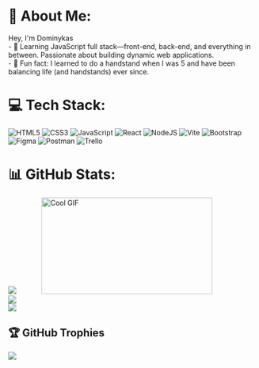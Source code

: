 # 💫 About Me:
Hey, I'm Dominykas<br>- 🌱 Learning JavaScript full stack—front-end, back-end, and everything in between. Passionate about building dynamic web applications.<br>- 🤸 Fun fact: I learned to do a handstand when I was 5 and have been balancing life (and handstands) ever since.

# 💻 Tech Stack:
![HTML5](https://img.shields.io/badge/html5-%23E34F26.svg?style=for-the-badge&logo=html5&logoColor=white) ![CSS3](https://img.shields.io/badge/css3-%231572B6.svg?style=for-the-badge&logo=css3&logoColor=white) ![JavaScript](https://img.shields.io/badge/javascript-%23323330.svg?style=for-the-badge&logo=javascript&logoColor=%23F7DF1E) ![React](https://img.shields.io/badge/react-%2320232a.svg?style=for-the-badge&logo=react&logoColor=%2361DAFB) ![NodeJS](https://img.shields.io/badge/node.js-6DA55F?style=for-the-badge&logo=node.js&logoColor=white) ![Vite](https://img.shields.io/badge/vite-%23646CFF.svg?style=for-the-badge&logo=vite&logoColor=white) ![Bootstrap](https://img.shields.io/badge/bootstrap-%238511FA.svg?style=for-the-badge&logo=bootstrap&logoColor=white) ![Figma](https://img.shields.io/badge/figma-%23F24E1E.svg?style=for-the-badge&logo=figma&logoColor=white) ![Postman](https://img.shields.io/badge/Postman-FF6C37?style=for-the-badge&logo=postman&logoColor=white) ![Trello](https://img.shields.io/badge/Trello-%23026AA7.svg?style=for-the-badge&logo=Trello&logoColor=white)
# 📊 GitHub Stats:

![](https://github-readme-stats.vercel.app/api?username=Kruminas&theme=radical&hide_border=false&include_all_commits=true&count_private=false) &nbsp; &nbsp; &nbsp; &nbsp; &nbsp; &nbsp; <img src="https://github.com/user-attachments/assets/bc8d8a8b-f961-4933-ad10-6b1beddd6bb5" alt="Cool GIF"  width="345" height="195"><br/>
![](https://github-readme-streak-stats.herokuapp.com/?user=Kruminas&theme=radical&hide_border=false)<br/>
![](https://github-readme-stats.vercel.app/api/top-langs/?username=Kruminas&theme=radical&hide_border=false&include_all_commits=true&count_private=false&layout=compact) 


## 🏆 GitHub Trophies
![](https://github-profile-trophy.vercel.app/?username=Kruminas&theme=radical&no-frame=true&no-bg=false&margin-w=4)







